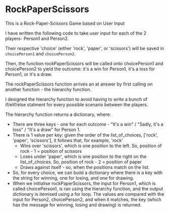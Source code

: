 # RockPaperScissors
This is a Rock-Paper-Scissors Game based on User Input

I have written the following code to take user input for each of the 2 players- Person1 and Person2.

Their respective 'choice' (either 'rock', 'paper', or 'scissors') will be saved in `choicePerson1` and `choicePerson2`.

Then, the function rockPaperScissors will be called onto choicePerson1 and choicePerson2 to yield the outcome: it's a win for Person1, it's a loss for Person1, or it's a draw.

The rockPaperScissors function arrives an at answer by first calling on another function - the hierarchy function.

I designed the hierarchy function to  avoid having to write a bunch of if/elif/else statment for every possible scenario between the players.

The hierarchy function returns a dictionary, where:
* There are three keys - one for each outcome - "It's a win" / "Sadly, it's a loss" / "It's a draw" for Person 1.
* There is 1 value per key: given the order of the list_of_choices, ['rock', 'paper', 'scissors'], it follows that, for example, 'rock'
    * Wins over 'scissors', which is one position to the left. So, position of rock - 1 = position of scissors
    * Loses under 'paper', which is one position to the right on the list_of_choices. So, position of rock - 2 = position of paper
    * Draws against itself - so, when the positions match on the list.
* So, for every choice, we can build a dictionary where there is a key with the string for winning, one for losing, and one for drawing.
* When we initialise rockPaperScissors, the input for Person1, which is called choicePerson1, is ran using the hierarchy function, and the output dictionary is 
        itemised using a for loop. The values are compared with the input for Person2, choicePerson2, and when it matches, the key (which has the message for winning,
        losing and drawing) is returned.
